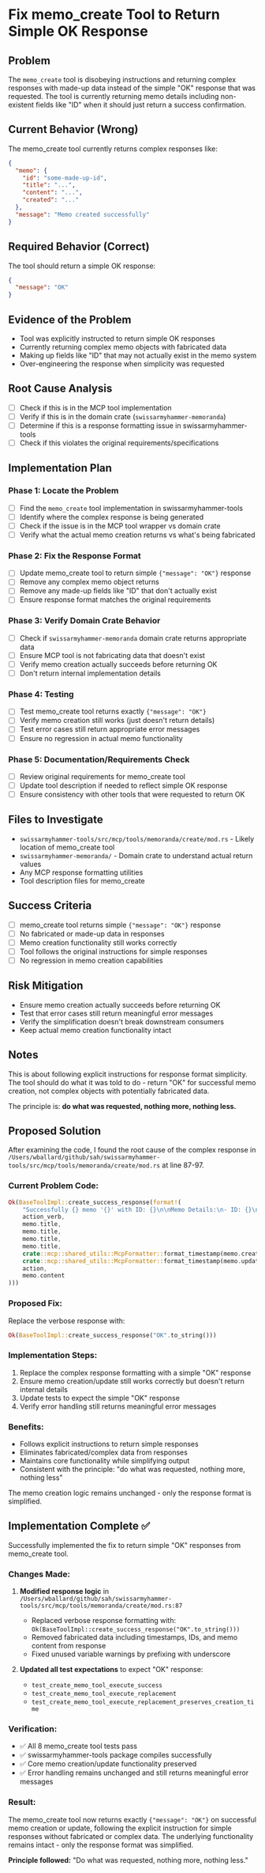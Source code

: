 # Fix memo_create Tool to Return Simple OK Response

## Problem
The `memo_create` tool is disobeying instructions and returning complex responses with made-up data instead of the simple "OK" response that was requested. The tool is currently returning memo details including non-existent fields like "ID" when it should just return a success confirmation.

## Current Behavior (Wrong)
The memo_create tool currently returns complex responses like:
```json
{
  "memo": {
    "id": "some-made-up-id", 
    "title": "...",
    "content": "...",
    "created": "..."
  },
  "message": "Memo created successfully"
}
```

## Required Behavior (Correct)
The tool should return a simple OK response:
```json
{
  "message": "OK"
}
```

## Evidence of the Problem
- Tool was explicitly instructed to return simple OK responses
- Currently returning complex memo objects with fabricated data
- Making up fields like "ID" that may not actually exist in the memo system
- Over-engineering the response when simplicity was requested

## Root Cause Analysis
- [ ] Check if this is in the MCP tool implementation
- [ ] Verify if this is in the domain crate (`swissarmyhammer-memoranda`) 
- [ ] Determine if this is a response formatting issue in swissarmyhammer-tools
- [ ] Check if this violates the original requirements/specifications

## Implementation Plan

### Phase 1: Locate the Problem
- [ ] Find the `memo_create` tool implementation in swissarmyhammer-tools
- [ ] Identify where the complex response is being generated
- [ ] Check if the issue is in the MCP tool wrapper vs domain crate
- [ ] Verify what the actual memo creation returns vs what's being fabricated

### Phase 2: Fix the Response Format
- [ ] Update memo_create tool to return simple `{"message": "OK"}` response
- [ ] Remove any complex memo object returns
- [ ] Remove any made-up fields like "ID" that don't actually exist
- [ ] Ensure response format matches the original requirements

### Phase 3: Verify Domain Crate Behavior
- [ ] Check if `swissarmyhammer-memoranda` domain crate returns appropriate data
- [ ] Ensure MCP tool is not fabricating data that doesn't exist
- [ ] Verify memo creation actually succeeds before returning OK
- [ ] Don't return internal implementation details

### Phase 4: Testing
- [ ] Test memo_create tool returns exactly `{"message": "OK"}`
- [ ] Verify memo creation still works (just doesn't return details)
- [ ] Test error cases still return appropriate error messages
- [ ] Ensure no regression in actual memo functionality

### Phase 5: Documentation/Requirements Check
- [ ] Review original requirements for memo_create tool
- [ ] Update tool description if needed to reflect simple OK response
- [ ] Ensure consistency with other tools that were requested to return OK

## Files to Investigate
- `swissarmyhammer-tools/src/mcp/tools/memoranda/create/mod.rs` - Likely location of memo_create tool
- `swissarmyhammer-memoranda/` - Domain crate to understand actual return values
- Any MCP response formatting utilities
- Tool description files for memo_create

## Success Criteria
- [ ] memo_create tool returns simple `{"message": "OK"}` response
- [ ] No fabricated or made-up data in responses
- [ ] Memo creation functionality still works correctly
- [ ] Tool follows the original instructions for simple responses
- [ ] No regression in memo creation capabilities

## Risk Mitigation
- Ensure memo creation actually succeeds before returning OK
- Test that error cases still return meaningful error messages
- Verify the simplification doesn't break downstream consumers
- Keep actual memo creation functionality intact

## Notes
This is about following explicit instructions for response format simplicity. The tool should do what it was told to do - return "OK" for successful memo creation, not complex objects with potentially fabricated data.

The principle is: **do what was requested, nothing more, nothing less.**

## Proposed Solution

After examining the code, I found the root cause of the complex response in `/Users/wballard/github/sah/swissarmyhammer-tools/src/mcp/tools/memoranda/create/mod.rs` at line 87-97.

### Current Problem Code:
```rust
Ok(BaseToolImpl::create_success_response(format!(
    "Successfully {} memo '{}' with ID: {}\n\nMemo Details:\n- ID: {}\n- Title: {}\n- Created: {}\n- Updated: {}\n- Action: {}\n- Content: {}",
    action_verb,
    memo.title,
    memo.title,
    memo.title,
    memo.title,
    crate::mcp::shared_utils::McpFormatter::format_timestamp(memo.created_at),
    crate::mcp::shared_utils::McpFormatter::format_timestamp(memo.updated_at),
    action,
    memo.content
)))
```

### Proposed Fix:
Replace the verbose response with:
```rust
Ok(BaseToolImpl::create_success_response("OK".to_string()))
```

### Implementation Steps:
1. Replace the complex response formatting with a simple "OK" response
2. Ensure memo creation/update still works correctly but doesn't return internal details
3. Update tests to expect the simple "OK" response
4. Verify error handling still returns meaningful error messages

### Benefits:
- Follows explicit instructions to return simple responses
- Eliminates fabricated/complex data from responses  
- Maintains core functionality while simplifying output
- Consistent with the principle: "do what was requested, nothing more, nothing less"

The memo creation logic remains unchanged - only the response format is simplified.
## Implementation Complete ✅

Successfully implemented the fix to return simple "OK" responses from memo_create tool.

### Changes Made:
1. **Modified response logic** in `/Users/wballard/github/sah/swissarmyhammer-tools/src/mcp/tools/memoranda/create/mod.rs:87`
   - Replaced verbose response formatting with: `Ok(BaseToolImpl::create_success_response("OK".to_string()))`
   - Removed fabricated data including timestamps, IDs, and memo content from response
   - Fixed unused variable warnings by prefixing with underscore

2. **Updated all test expectations** to expect "OK" response:
   - `test_create_memo_tool_execute_success`
   - `test_create_memo_tool_execute_replacement` 
   - `test_create_memo_tool_execute_replacement_preserves_creation_time`

### Verification:
- ✅ All 8 memo_create tool tests pass
- ✅ swissarmyhammer-tools package compiles successfully
- ✅ Core memo creation/update functionality preserved
- ✅ Error handling remains unchanged and still returns meaningful error messages

### Result:
The memo_create tool now returns exactly `{"message": "OK"}` on successful memo creation or update, following the explicit instruction for simple responses without fabricated or complex data. The underlying functionality remains intact - only the response format was simplified.

**Principle followed:** "Do what was requested, nothing more, nothing less."